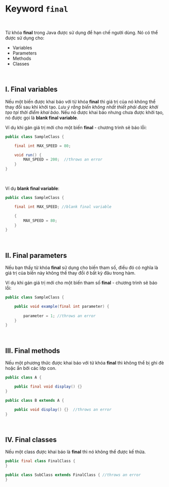 # Keyword `final`

<br />

Từ khóa **final** trong Java được sử dụng để hạn chế người dùng. Nó có thể được sử dụng cho:

- Variables
- Parameters
- Methods
- Classes

<br />

## I. Final variables

Nếu một biến được khai báo với từ khóa **final** thì giá trị của nó không thể thay đổi sau khi khởi tạo. *Lưu ý rằng biến không nhất thiết phải được khởi tạo tại thời điểm khai báo*. Nếu nó được khai báo nhưng chưa được khởi tạo, nó được gọi là **blank final variable**.

Ví dụ khi gán giá trị mới cho một biến **final** - chương trình sẽ báo lỗi:

```java
public class SampleClass {

    final int MAX_SPEED = 80;

    void run() {
        MAX_SPEED = 200;  //throws an error
    }
}
```

<br />

Ví dụ **blank final variable**:

```java
public class SampleClass {

    final int MAX_SPEED; //blank final variable

    {
        MAX_SPEED = 80;
    }
}
```

<br />

## II. Final parameters

Nếu bạn thấy từ khóa **final** sử dụng cho biến tham số, điều đó có nghĩa là giá trị của biến này không thể thay đổi ở bất kỳ đâu trong hàm.

Ví dụ khi gán giá trị mới cho một biến tham số **final** - chương trình sẽ báo lỗi:

```java
public class SampleClass {

    public void example(final int parameter) {
      
        parameter = 1; //throws an error
    }
}
```

<br />

## III. Final methods

Nếu một phương thức được khai báo với từ khóa **final** thì không thể bị ghi đè hoặc ẩn bởi các lớp con.

```java
public class A {

    public final void display() {}
}
```

```java
public class B extends A {

    public void display() {}  //throws an error
}
```

<br />

## IV. Final classes

Nếu một class được khai báo là **final** thì nó không thể được kế thừa.

```java
public final class FinalClass {
}
```

```java
public class SubClass extends FinalClass { //throws an error
}
```

<br />

 
